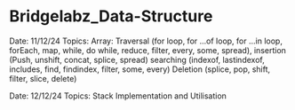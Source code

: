 # Bridgelabz_Data-Structure

Date: 11/12/24
Topics:
Array:
Traversal (for loop, for ...of loop, for ...in loop, forEach, map, while, do while, reduce, filter, every, some, spread), 
insertion (Push, unshift, concat, splice, spread)
searching (indexof, lastindexof, includes, find, findindex, filter, some, every)
Deletion (splice, pop, shift, filter, slice, delete)

Date: 12/12/24
Topics: Stack Implementation and Utilisation
